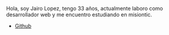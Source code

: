 Hola, soy Jairo Lopez, tengo 33 años, actualmente laboro como desarrollador web y me encuentro estudiando en misiontic.

-   [Github](https://github.com/jairolopezlon)
